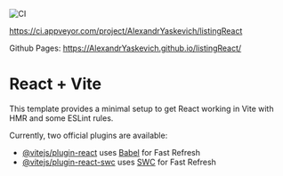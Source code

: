 ![CI](https://github.com/<AlexandrYaskevich>/<https://github.com/AlexandrYaskevich/listingReact>/actions/workflows/web.yml/badge.svg)

https://ci.appveyor.com/project/AlexandrYaskevich/listingReact

Github Pages: https://AlexandrYaskevich.github.io/listingReact/

# React + Vite

This template provides a minimal setup to get React working in Vite with HMR and some ESLint rules.

Currently, two official plugins are available:

- [@vitejs/plugin-react](https://github.com/vitejs/vite-plugin-react/blob/main/packages/plugin-react/README.md) uses [Babel](https://babeljs.io/) for Fast Refresh
- [@vitejs/plugin-react-swc](https://github.com/vitejs/vite-plugin-react-swc) uses [SWC](https://swc.rs/) for Fast Refresh
